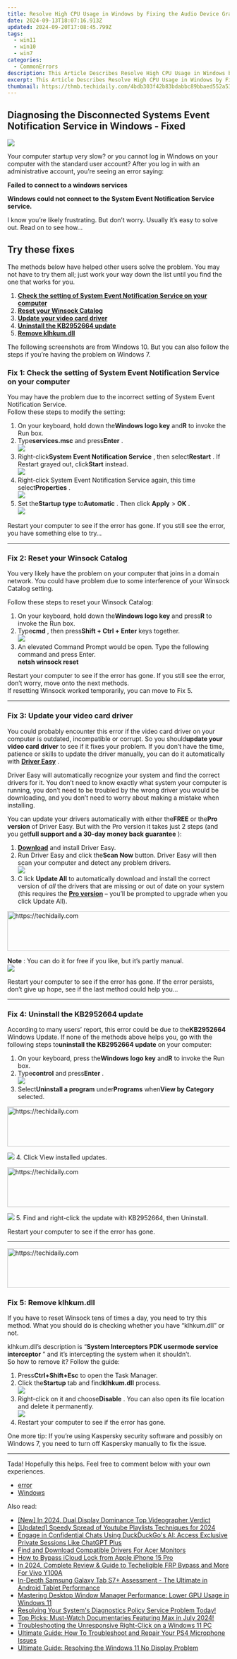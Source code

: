 ```yaml
---
title: Resolve High CPU Usage in Windows by Fixing the Audio Device Graph Isolation Problem
date: 2024-09-13T18:07:16.913Z
updated: 2024-09-20T17:08:45.799Z
tags:
  - win11
  - win10
  - win7
categories:
  - CommonErrors
description: This Article Describes Resolve High CPU Usage in Windows by Fixing the Audio Device Graph Isolation Problem
excerpt: This Article Describes Resolve High CPU Usage in Windows by Fixing the Audio Device Graph Isolation Problem
thumbnail: https://thmb.techidaily.com/4bdb303f42b83bdabbc89bbaed552a530d980933768bd910a7c15106cfbf73fe.png
---
```


## Diagnosing the Disconnected Systems Event Notification Service in Windows - Fixed

![](https://images.drivereasy.com/wp-content/uploads/2018/11/img_5bf7be8093704.jpg)

 Your computer startup very slow? or you cannot log in Windows on your computer with the standard user account? After you log in with an administrative account, you’re seeing an error saying:

**Failed to connect to a windows services**
  
 **Windows could not connect to the System Event Notification Service service.**

 I know you’re likely frustrating. But don’t worry. Usually it’s easy to solve out. Read on to see how…

## Try these fixes

 The methods below have helped other users solve the problem. You may not have to try them all; just work your way down the list until you find the one that works for you.

1. **[Check the setting of System Event Notification Service on your computer](https://tools.techidaily.com/drivereasy/download/)**
2. **[Reset your Winsock Catalog](https://tools.techidaily.com/drivereasy/download/)**
3. **[Update your video card driver](https://tools.techidaily.com/drivereasy/download/)**
4. **[Uninstall the KB2952664 update](https://tools.techidaily.com/drivereasy/download/)**
5. [**Remove klhkum.dll**](https://tools.techidaily.com/drivereasy/download/)

 The following screenshots are from Windows 10\. But you can also follow the steps if you’re having the problem on Windows 7.

### Fix 1: Check the setting of System Event Notification Service on your computer

 You may have the problem due to the incorrect setting of System Event Notification Service.  
 Follow these steps to modify the setting:

1. On your keyboard, hold down the**Windows logo key** and**R** to invoke the Run box.
2. Type**services.msc** and press**Enter** .  
![](https://images.drivereasy.com/wp-content/uploads/2018/11/img_5bf7bf596c06c.jpg)
3. Right-click**System Event Notification Service** , then select**Restart** . If Restart grayed out, click**Start** instead.  
![](https://images.drivereasy.com/wp-content/uploads/2018/11/img_5bf7bf9e2c9b8.jpg)
4. Right-click System Event Notification Service again, this time select**Properties** .  
![](https://images.drivereasy.com/wp-content/uploads/2018/11/img_5bf7bfcea31f4.jpg)
5. Set the**Startup type** to**Automatic** . Then click **Apply**  \> **OK** .  
![](https://images.drivereasy.com/wp-content/uploads/2018/11/img_5bf7c08c50e91.jpg)

 Restart your computer to see if the error has gone. If you still see the error, you have something else to try…

---

### Fix 2: Reset your Winsock Catalog

 You very likely have the problem on your computer that joins in a domain network. You could have problem due to some interference of your Winsock Catalog setting.

Follow these steps to reset your Winsock Catalog:

1. On your keyboard, hold down the**Windows logo key** and press**R** to invoke the Run box.
2. Type**cmd** , then press**Shift + Ctrl + Enter** keys together.  
![](https://images.drivereasy.com/wp-content/uploads/2018/11/img_5bf7c0804d3b9.jpg)
3. An elevated Command Prompt would be open. Type the following command and press Enter.  
**netsh winsock reset**

 Restart your computer to see if the error has gone. If you still see the error, don’t worry, move onto the next methods.  
 If resetting Winsock worked temporarily, you can move to Fix 5.

---

### Fix 3: Update your video card driver

 You could probably encounter this error if the video card driver on your computer is outdated, incompatible or corrupt. So you should**update your video card driver** to see if it fixes your problem. If you don’t have the time, patience or skills to update the driver manually, you can do it automatically with **[Driver Easy](https://tools.techidaily.com/drivereasy/download/)**  .

 Driver Easy will automatically recognize your system and find the correct drivers for it. You don’t need to know exactly what system your computer is running, you don’t need to be troubled by the wrong driver you would be downloading, and you don’t need to worry about making a mistake when installing.

 You can update your drivers automatically with either the**FREE** or the**Pro version** of Driver Easy. But with the Pro version it takes just 2 steps (and you get**full support and a 30-day money back guarantee** ):

1. [**Download**](https://tools.techidaily.com/drivereasy/download/) and install Driver Easy.
2. Run Driver Easy and click the**Scan Now** button. Driver Easy will then scan your computer and detect any problem drivers.  
![](https://images.drivereasy.com/wp-content/uploads/2018/11/img_5bf7c1c42f3f2.jpg)
3. C  lick **Update All** to automatically download and install the correct version of _all_  the drivers that are missing or out of date on your system (this requires the **[Pro version](https://tools.techidaily.com/drivereasy/download/)**  – you’ll be prompted to upgrade when you click Update All).  

<!-- affiliate ads begin -->
<a href="https://aligracehair.sjv.io/c/5597632/2006960/19272" target="_top" id="2006960">
  <img src="//a.impactradius-go.com/display-ad/19272-2006960" border="0" alt="https://techidaily.com" width="728" height="90"/>
</a>
<img height="0" width="0" src="https://aligracehair.sjv.io/i/5597632/2006960/19272" style="position:absolute;visibility:hidden;" border="0" />
<!-- affiliate ads end -->

**Note** : You can do it for free if you like, but it’s partly manual.  
![](https://images.drivereasy.com/wp-content/uploads/2018/11/img_5bf7c2297ff06.jpg)

 Restart your computer to see if the error has gone. If the error persists, don’t give up hope, see if the last method could help you…

---

### Fix 4: Uninstall the KB2952664 update

 According to many users’ report, this error could be due to the**KB2952664** Windows Update. If none of the methods above helps you, go with the following steps to**uninstall the KB2952664 update** on your computer:

1. On your keyboard, press the**Windows logo key** and**R** to invoke the Run box.
2. Type**control** and press**Enter** .  
![](https://images.drivereasy.com/wp-content/uploads/2018/11/img_5bf7c29a46965.jpg)
3. Select**Uninstall a program** under**Programs** when**View by Category** selected.  

<!-- affiliate ads begin -->
<a href="https://aligracehair.sjv.io/c/5597632/1902324/19272" target="_top" id="1902324">
  <img src="//a.impactradius-go.com/display-ad/19272-1902324" border="0" alt="https://techidaily.com" width="728" height="90"/>
</a>
<img height="0" width="0" src="https://aligracehair.sjv.io/i/5597632/1902324/19272" style="position:absolute;visibility:hidden;" border="0" />
<!-- affiliate ads end -->

![](https://images.drivereasy.com/wp-content/uploads/2018/11/img_5bf7c2c7bbb7b.jpg)
4. Click View installed updates.  

<!-- affiliate ads begin -->
<a href="https://appsumo.8odi.net/c/5597632/2068426/7443" target="_top" id="2068426">
  <img src="//a.impactradius-go.com/display-ad/7443-2068426" border="0" alt="https://techidaily.com" width="728" height="90"/>
</a>
<img height="0" width="0" src="https://appsumo.8odi.net/i/5597632/2068426/7443" style="position:absolute;visibility:hidden;" border="0" />
<!-- affiliate ads end -->

![](https://images.drivereasy.com/wp-content/uploads/2018/11/img_5bf7c2f3ae739.jpg)
5. Find and right-click the update with KB2952664, then Uninstall.

Restart your computer to see if the error has gone.

---

<!-- affiliate ads begin -->
<a href="https://appsumo.8odi.net/c/5597632/2105863/7443" target="_top" id="2105863">
  <img src="//a.impactradius-go.com/display-ad/7443-2105863" border="0" alt="https://techidaily.com" width="728" height="90"/>
</a>
<img height="0" width="0" src="https://appsumo.8odi.net/i/5597632/2105863/7443" style="position:absolute;visibility:hidden;" border="0" />
<!-- affiliate ads end -->

### Fix 5: Remove klhkum.dll

 If you have to reset Winsock tens of times a day, you need to try this method. What you should do is checking whether you have “klhkum.dll” or not.

 klhkum.dll’s description is “**System Interceptors PDK usermode service interceptor** ” and it’s intercepting the system when it shouldn’t.  
 So how to remove it? Follow the guide:

1. Press**Ctrl+Shift+Esc** to open the Task Manager.
2. Click the**Startup** tab and find**klhkum.dll** process.  
![](https://images.drivereasy.com/wp-content/uploads/2018/12/2020-03-31_18-52-10.jpg)
3. Right-click on it and choose**Disable** . You can also open its file location and delete it permanently.  
![](https://images.drivereasy.com/wp-content/uploads/2018/12/2020-03-31_18-55-36.jpg)
4. Restart your computer to see if the error has gone.

 One more tip: If you’re using Kaspersky security software and possibly on Windows 7, you need to turn off Kaspersky manually to fix the issue.

---

 Tada! Hopefully this helps. Feel free to comment below with your own experiences.

* [error](https://tools.techidaily.com/drivereasy/download/)
* [Windows](https://tools.techidaily.com/drivereasy/download/)

<ins class="adsbygoogle"
     style="display:block"
     data-ad-format="autorelaxed"
     data-ad-client="ca-pub-7571918770474297"
     data-ad-slot="1223367746"></ins>

<ins class="adsbygoogle"
     style="display:block"
     data-ad-client="ca-pub-7571918770474297"
     data-ad-slot="8358498916"
     data-ad-format="auto"
     data-full-width-responsive="true"></ins>

<span class="atpl-alsoreadstyle">Also read:</span>
<div><ul>
<li><a href="https://screen-activity-recording.techidaily.com/new-in-2024-dual-display-dominance-top-videographer-verdict/"><u>[New] In 2024, Dual Display Dominance Top Videographer Verdict</u></a></li>
<li><a href="https://youtube-tips.techidaily.com/ed-speedy-spread-of-youtube-playlists-techniques-for-2024/"><u>[Updated] Speedy Spread of Youtube Playlists Techniques for 2024</u></a></li>
<li><a href="https://tech-hub.techidaily.com/1721887233020-engage-in-confidential-chats-using-duckduckgos-ai-access-exclusive-private-sessions-like-chatgpt-plus/"><u>Engage in Confidential Chats Using DuckDuckGo's AI: Access Exclusive Private Sessions Like ChatGPT Plus</u></a></li>
<li><a href="https://win-dash.techidaily.com/find-and-download-compatible-drivers-for-acer-monitors/"><u>Find and Download Compatible Drivers For Acer Monitors</u></a></li>
<li><a href="https://activate-lock.techidaily.com/how-to-bypass-icloud-lock-from-apple-iphone-15-pro-by-drfone-ios/"><u>How to Bypass iCloud Lock from Apple iPhone 15 Pro</u></a></li>
<li><a href="https://android-unlock.techidaily.com/in-2024-complete-review-and-guide-to-techeligible-frp-bypass-and-more-for-vivo-y100a-by-drfone-android/"><u>In 2024, Complete Review & Guide to Techeligible FRP Bypass and More For Vivo Y100A</u></a></li>
<li><a href="https://buynow-info.techidaily.com/in-depth-samsung-galaxy-tab-s7plus-assessment-the-ultimate-in-android-tablet-performance/"><u>In-Depth Samsung Galaxy Tab S7+ Assessment - The Ultimate in Android Tablet Performance</u></a></li>
<li><a href="https://common-error.techidaily.com/mastering-desktop-window-manager-performance-lower-gpu-usage-in-windows-11/"><u>Mastering Desktop Window Manager Performance: Lower GPU Usage in Windows 11</u></a></li>
<li><a href="https://common-error.techidaily.com/1723204182212-resolving-your-systems-diagnostics-policy-service-problem-today/"><u>Resolving Your System's Diagnostics Policy Service Problem Today!</u></a></li>
<li><a href="https://tech-recovery.techidaily.com/1722889544157-top-picks-must-watch-documentaries-featuring-max-in-july-2024/"><u>Top Picks: Must-Watch Documentaries Featuring Max in July 2024!</u></a></li>
<li><a href="https://common-error.techidaily.com/troubleshooting-the-unresponsive-right-click-on-a-windows-11-pc/"><u>Troubleshooting the Unresponsive Right-Click on a Windows 11 PC</u></a></li>
<li><a href="https://common-error.techidaily.com/ultimate-guide-how-to-troubleshoot-and-repair-your-ps4-microphone-issues/"><u>Ultimate Guide: How To Troubleshoot and Repair Your PS4 Microphone Issues</u></a></li>
<li><a href="https://common-error.techidaily.com/ultimate-guide-resolving-the-windows-11-no-display-problem/"><u>Ultimate Guide: Resolving the Windows 11 No Display Problem</u></a></li>
</ul></div>

